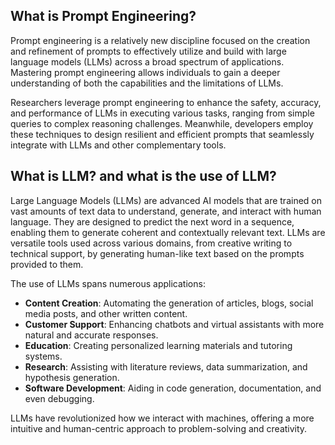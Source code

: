 

## What is Prompt Engineering?

Prompt engineering is a relatively new discipline focused on the creation and refinement of prompts to effectively utilize and build with large language models (LLMs) across a broad spectrum of applications. Mastering prompt engineering 
allows individuals to gain a deeper understanding of both the capabilities and the limitations of LLMs. 

Researchers leverage prompt engineering to enhance the safety, accuracy, and performance of LLMs in executing various tasks, ranging 
from simple queries to complex reasoning challenges. Meanwhile, developers employ these techniques to design resilient and efficient prompts that seamlessly integrate with LLMs and other complementary tools.

## What is LLM? and what is the use of LLM?

Large Language Models (LLMs) are advanced AI models that are trained on vast amounts of text data to understand, generate, and interact with human language. They are designed to predict the next word in a sequence, enabling them to generate 
coherent and contextually relevant text. LLMs are versatile tools used across various domains, from creative writing to technical support, by generating human-like text based on the prompts provided to them.

The use of LLMs spans numerous applications:

- **Content Creation**: Automating the generation of articles, blogs, social media posts, and other written content.
- **Customer Support**: Enhancing chatbots and virtual assistants with more natural and accurate responses.
- **Education**: Creating personalized learning materials and tutoring systems.
- **Research**: Assisting with literature reviews, data summarization, and hypothesis generation.
- **Software Development**: Aiding in code generation, documentation, and even debugging.

LLMs have revolutionized how we interact with machines, offering a more intuitive and human-centric approach to problem-solving and creativity.
